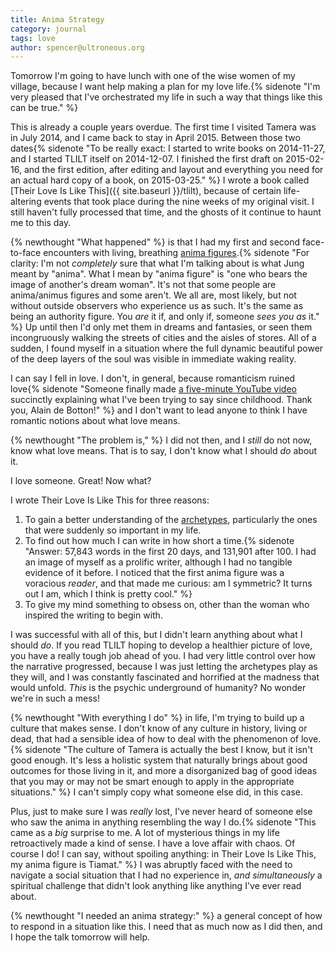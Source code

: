 ```yaml
---
title: Anima Strategy
category: journal
tags: love
author: spencer@ultroneous.org
---
```


Tomorrow I'm going to have lunch with one of the wise women of my village, because I want help making a plan for my love life.{% sidenote "I'm very pleased that I've orchestrated my life in such a way that things like this can be true." %}

This is already a couple years overdue. The first time I visited Tamera was in July 2014, and I came back to stay in April 2015. Between those two dates{% sidenote "To be really exact: I started to write books on 2014-11-27, and I started TLILT itself on 2014-12-07. I finished the first draft on 2015-02-16, and the first edition, after editing and layout and everything you need for an actual hard copy of a book, on 2015-03-25." %} I wrote a book called [Their Love Is Like This]({{ site.baseurl }}/tlilt), because of certain life-altering events that took place during the nine weeks of my original visit. I still haven't fully processed that time, and the ghosts of it continue to haunt me to this day.

{% newthought "What happened" %} is that I had my first and second face-to-face encounters with living, breathing [anima figures](https://en.wikipedia.org/wiki/Anima_and_animus).{% sidenote "For clarity: I'm not *completely* sure that what I'm talking about is what Jung meant by \"anima\". What I mean by \"anima figure\" is \"one who bears the image of another's dream woman\". It's not that some people are anima/animus figures and some aren't. We all are, most likely, but not without outside observers who experience us as such. It's the same as being an authority figure. You *are* it if, and only if, someone *sees you as* it." %} Up until then I'd only met them in dreams and fantasies, or seen them incongruously walking the streets of cities and the aisles of stores. All of a sudden, I found myself in a situation where the full dynamic beautiful power of the deep layers of the soul was visible in immediate waking reality.

I can say I fell in love. I don't, in general, because romanticism ruined love{% sidenote "Someone finally made [a five-minute YouTube video](https://youtu.be/jltM5qYn25w) succinctly explaining what I've been trying to say since childhood. Thank you, Alain de Botton!" %} and I don't want to lead anyone to think I have romantic notions about what love means.

{% newthought "The problem is," %} I did not then, and I *still* do not now, know what love means. That is to say, I don't know what I should *do* about it.

I love someone. Great! Now what?

I wrote Their Love Is Like This for three reasons:

1. To gain a better understanding of the [archetypes](https://en.wikipedia.org/wiki/Jungian_archetypes), particularly the ones that were suddenly so important in my life.
2. To find out how much I can write in how short a time.{% sidenote "Answer: 57,843 words in the first 20 days, and 131,901 after 100. I had an image of myself as a prolific writer, although I had no tangible evidence of it before. I noticed that the first anima figure was a voracious *reader*, and that made me curious: am I symmetric? It turns out I am, which I think is pretty cool." %}
3. To give my mind something to obsess on, other than the woman who inspired the writing to begin with.

I was successful with all of this, but I didn't learn anything about what I should *do*. If you read TLILT hoping to develop a healthier picture of love, you have a really tough job ahead of you. I had very little control over how the narrative progressed, because I was just letting the archetypes play as they will, and I was constantly fascinated and horrified at the madness that would unfold. *This* is the psychic underground of humanity? No wonder we're in such a mess!

{% newthought "With everything I do" %} in life, I'm trying to build up a culture that makes sense. I don't know of any culture in history, living or dead, that had a sensible idea of how to deal with the phenomenon of love.{% sidenote "The culture of Tamera is actually the best I know, but it isn't good enough. It's less a holistic system that naturally brings about good outcomes for those living in it, and more a disorganized bag of good ideas that you may or may not be smart enough to apply in the appropriate situations." %} I can't simply copy what someone else did, in this case.

Plus, just to make sure I was *really* lost, I've never heard of someone else who saw the anima in anything resembling the way I do.{% sidenote "This came as a *big* surprise to me. A lot of mysterious things in my life retroactively made a kind of sense. I have a love affair with chaos. Of course I do! I can say, without spoiling anything: in Their Love Is Like This, my anima figure is Tiamat." %} I was abruptly faced with the need to navigate a social situation that I had no experience in, *and simultaneously* a spiritual challenge that didn't look anything like anything I've ever read about.

{% newthought "I needed an anima strategy:" %} a general concept of how to respond in a situation like this. I need that as much now as I did then, and I hope the talk tomorrow will help.
